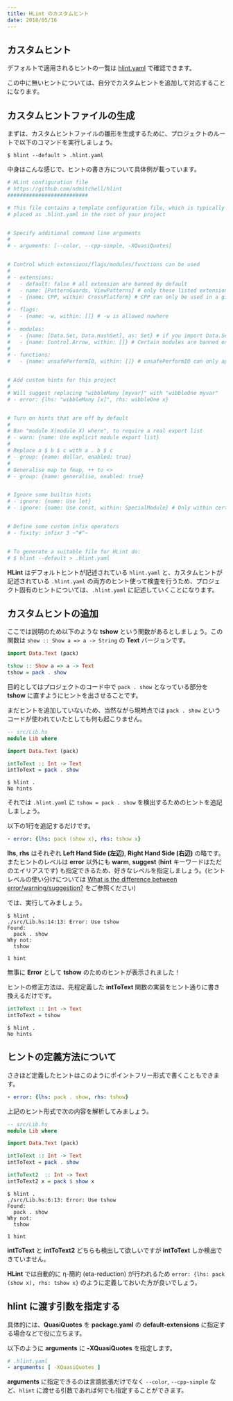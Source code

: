 ```yaml
---
title: HLint のカスタムヒント
date: 2018/05/16
---
```


## カスタムヒント

デフォルトで適用されるヒントの一覧は [hlint.yaml](https://github.com/ndmitchell/hlint/blob/master/data/hlint.yaml) で確認できます。

この中に無いヒントについては、自分でカスタムヒントを追加して対応することになります。

## カスタムヒントファイルの生成

まずは、カスタムヒントファイルの雛形を生成するために、プロジェクトのルートで以下のコマンドを実行しましょう。

```shell
$ hlint --default > .hlint.yaml
```

中身はこんな感じで、ヒントの書き方について具体例が載っています。

```yaml
# HLint configuration file
# https://github.com/ndmitchell/hlint
##########################

# This file contains a template configuration file, which is typically
# placed as .hlint.yaml in the root of your project


# Specify additional command line arguments
#
# - arguments: [--color, --cpp-simple, -XQuasiQuotes]


# Control which extensions/flags/modules/functions can be used
#
# - extensions:
#   - default: false # all extension are banned by default
#   - name: [PatternGuards, ViewPatterns] # only these listed extensions can be used
#   - {name: CPP, within: CrossPlatform} # CPP can only be used in a given module
#
# - flags:
#   - {name: -w, within: []} # -w is allowed nowhere
#
# - modules:
#   - {name: [Data.Set, Data.HashSet], as: Set} # if you import Data.Set qualified, it must be as 'Set'
#   - {name: Control.Arrow, within: []} # Certain modules are banned entirely
#
# - functions:
#   - {name: unsafePerformIO, within: []} # unsafePerformIO can only appear in no modules


# Add custom hints for this project
#
# Will suggest replacing "wibbleMany [myvar]" with "wibbleOne myvar"
# - error: {lhs: "wibbleMany [x]", rhs: wibbleOne x}


# Turn on hints that are off by default
#
# Ban "module X(module X) where", to require a real export list
# - warn: {name: Use explicit module export list}
#
# Replace a $ b $ c with a . b $ c
# - group: {name: dollar, enabled: true}
#
# Generalise map to fmap, ++ to <>
# - group: {name: generalise, enabled: true}


# Ignore some builtin hints
# - ignore: {name: Use let}
# - ignore: {name: Use const, within: SpecialModule} # Only within certain modules


# Define some custom infix operators
# - fixity: infixr 3 ~^#^~


# To generate a suitable file for HLint do:
# $ hlint --default > .hlint.yaml
```

**HLint** はデフォルトヒントが記述されている `hlint.yaml` と、カスタムヒントが記述されている `.hlint.yaml` の両方のヒント使って検査を行うため、プロジェクト固有のヒントについては、`.hlint.yaml` に記述していくことになります。

## カスタムヒントの追加

ここでは説明のため以下のような **tshow** という関数があるとしましょう。この関数は `show :: Show a => a -> String` の **Text** バージョンです。

```haskell
import Data.Text (pack)

tshow :: Show a => a -> Text
tshow = pack . show
```

目的としてはプロジェクトのコード中で `pack . show` となっている部分を **tshow** に直すようにヒントを出させることです。

まだヒントを追加していないため、当然ながら現時点では `pack . show` というコードが使われていたとしても何も起こりません。

```haskell
-- src/Lib.hs
module Lib where

import Data.Text (pack)

intToText :: Int -> Text
intToText = pack . show
```

```shell
$ hlint .
No hints
```

それでは `.hlint.yaml` に `tshow = pack . show` を検出するためのヒントを追記しましょう。

以下の1行を追記するだけです。

```yaml
- error: {lhs: pack (show x), rhs: tshow x}
```

**lhs**, **rhs** はそれぞれ **Left Hand Side (左辺)**, **Right Hand Side (右辺)** の略です。またヒントのレベルは **error** 以外にも **warm**, **suggest** (**hint** キーワードはただのエイリアスです) も指定できるため、好きなレベルを指定しましょう。(ヒントレベルの使い分けについては [What is the difference between error/warning/suggestion?](https://github.com/ndmitchell/hlint#what-is-the-difference-between-errorwarningsuggestion) をご参照ください)

では、実行してみましょう。

```shell
$ hlint .
./src/Lib.hs:14:13: Error: Use tshow
Found:
  pack . show
Why not:
  tshow

1 hint
```

無事に **Error** として **tshow** のためのヒントが表示されました！

ヒントの修正方法は、先程定義した **intToText** 関数の実装をヒント通りに書き換えるだけです。

```haskell
intToText :: Int -> Text
intToText = tshow
```

```shell
$ hlint .
No hints
```

## ヒントの定義方法について

さきほど定義したヒントはこのようにポイントフリー形式で書くこともできます。

```yaml
- error: {lhs: pack . show, rhs: tshow}
```

上記のヒント形式で次の内容を解析してみましょう。

```haskell
-- src/Lib.hs
module Lib where

import Data.Text (pack)

intToText :: Int -> Text
intToText = pack . show

intToText2  :: Int -> Text
intToText2 x = pack $ show x
```

```shell
$ hlint .
./src/Lib.hs:6:13: Error: Use tshow
Found:
  pack . show
Why not:
  tshow

1 hint
```

**intToText** と **intToText2** どちらも検出して欲しいですが **intToText** しか検出できていません。

**HLint** では自動的に η-簡約 (eta-reduction) が行われるため `error: {lhs: pack (show x), rhs: tshow x}` のように定義しておいた方が良いでしょう。

## hlint に渡す引数を指定する

具体的には、**QuasiQuotes** を **package.yaml** の **default-extensions** に指定する場合などで役に立ちます。

以下のように **arguments** に **-XQuasiQuotes** を指定します。

```yaml
# .hlint.yaml
- arguments: [ -XQuasiQuotes ]
```

**arguments** に指定できるのは言語拡張だけでなく `--color`, `--cpp-simple` など、`hlint` に渡せる引数であれば何でも指定することができます。
